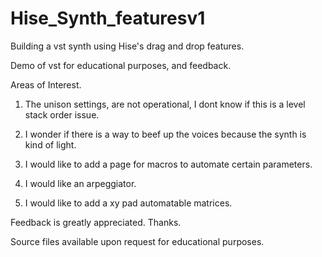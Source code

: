 # Hise_Synth_featuresv1

Building a vst synth using Hise's drag and drop features.

Demo of vst for educational purposes, and feedback.

Areas of Interest.

1.  The unison settings, are not operational, I dont know if this is a level stack order issue.

2.  I wonder if there is a way to beef up the voices because the synth is kind of light.

3.  I would like to add a page for macros to automate certain parameters.

4.  I would like an arpeggiator.

5.  I would like to add a xy pad automatable matrices.

Feedback is greatly appreciated. Thanks.

Source files available upon request for educational purposes.
